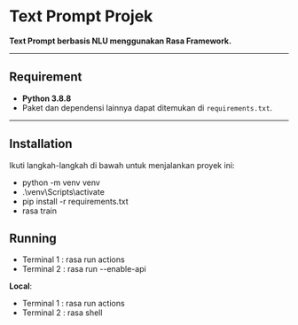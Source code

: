 # Text Prompt Projek

**Text Prompt berbasis NLU menggunakan Rasa Framework.**

---

## Requirement

- **Python 3.8.8**
- Paket dan dependensi lainnya dapat ditemukan di `requirements.txt`.

---

## Installation

Ikuti langkah-langkah di bawah untuk menjalankan proyek ini:
- python -m venv venv
- .\venv\Scripts\activate
- pip install -r requirements.txt
- rasa train

## Running
- Terminal 1 : rasa run actions
- Terminal 2 : rasa run --enable-api

**Local**:
- Terminal 1 : rasa run actions
- Terminal 2 : rasa shell
